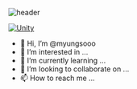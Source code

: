 ![header](https://capsule-render.vercel.app/api?type=waving&color=auto&height=300&section=header&text=myungsooo&fontSize=90)


[![Unity](https://img.shields.io/badge/Unity-FFFFFF?style=flat-square&logo=Unity&logoColor=black)](github.com/myungsooo/)







- 👋 Hi, I’m @myungsooo
- 👀 I’m interested in ...
- 🌱 I’m currently learning ...
- 💞️ I’m looking to collaborate on ...
- 📫 How to reach me ...



<!---
myungsooo/myungsooo is a ✨ special ✨ repository because its `README.md` (this file) appears on your GitHub profile.
You can click the Preview link to take a look at your changes.
--->
